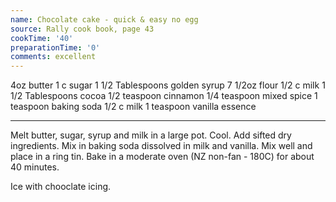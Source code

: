 ```yaml
---
name: Chocolate cake - quick & easy no egg
source: Rally cook book, page 43
cookTime: '40'
preparationTime: '0'
comments: excellent
---
```


4oz butter
1 c sugar
1 1/2 Tablespoons golden syrup
7 1/2oz flour
1/2 c milk
1 1/2 Tablespoons cocoa
1/2 teaspoon cinnamon
1/4 teaspoon mixed spice
1 teaspoon  baking soda
1/2 c milk
1 teaspoon  vanilla essence

---

Melt butter, sugar, syrup and milk in a large pot.  Cool.  Add sifted dry ingredients.  Mix in baking soda dissolved in milk and vanilla.  Mix well and place in a ring tin. Bake in a moderate oven (NZ non-fan - 180C) for about 40 minutes.

Ice with chooclate icing.

